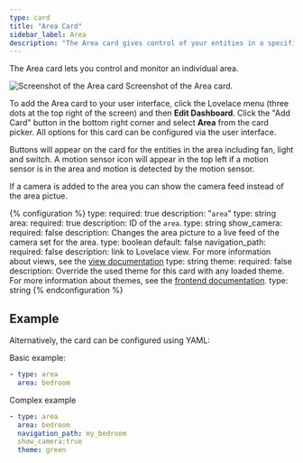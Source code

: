 ```yaml
---
type: card
title: "Area Card"
sidebar_label: Area
description: "The Area card gives control of your entities in a specified area."
---
```


The Area card lets you control and monitor an individual area.

<p class='img'>
  <img src='/images/blog/2021-12/area-card.png' alt='Screenshot of the Area card'>
  Screenshot of the Area card.
</p>


To add the Area card to your user interface, click the Lovelace menu (three dots at the top right of the screen) and then **Edit Dashboard**. Click the "Add Card" button in the bottom right corner and select **Area** from the card picker. All options for this card can be configured via the user interface.

Buttons will appear on the card for the entities in the area including fan, light and switch. A motion sensor icon will appear in the top left if a motion sensor is in the area and motion is detected by the motion sensor.

If a camera is added to the area you can show the camera feed instead of the area pictue.

{% configuration %}
type:
  required: true
  description: "`area`"
  type: string
area:
  required: true
  description: ID of the `area`.
  type: string
show_camera: 
  required: false
  description: Changes the area picture to a live feed of the camera set for the area.
  type: boolean
  default: false
navigation_path:
  required: false
  description: link to Lovelace view. For more information about views, see the [view documentation](/lovelace/views/)
  type: string
theme:
  required: false
  description: Override the used theme for this card with any loaded theme. For more information about themes, see the [frontend documentation](/integrations/frontend/).
  type: string
{% endconfiguration %}

## Example

Alternatively, the card can be configured using YAML:

Basic example:

```yaml
- type: area
  area: bedroom
```

Complex example

```yaml
- type: area
  area: bedroom
  navigation_path: my_bedroom
  show_camera:true
  theme: green
```
